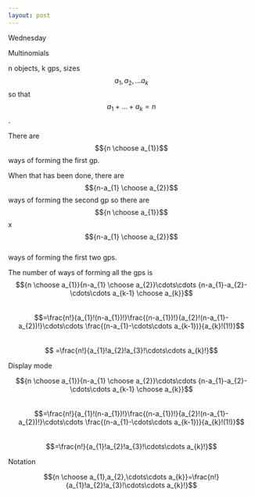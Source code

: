 ```yaml
---
layout: post
---
```


Wednesday

Multinomials

n objects, k gps, sizes $$a_{1},a_{2},\ldots a_{k}$$   so that  $$a_{1}+\ldots+a_{k}=n$$.

There are $${n \choose a_{1}}$$ways of forming the first gp.

When that has been done, there are $${n-a_{1} \choose a_{2}}$$ ways of forming the second gp so there are  
 $${n \choose a_{1}}$$x$${n-a_{1} \choose a_{2}}$$  
 ways of forming the first two gps.

The number of ways of forming all the gps is  
 $${n \choose a_{1}}{n-a_{1} \choose a_{2}}\cdots\cdots {n-a_{1}-a_{2}-\cdots\cdots a_{k-1} \choose a_{k}}$$    
 $$=\frac{n!}{a_{1}!(n-a_{1})!}\frac{(n-a_{1})!}{a_{2}!(n-a_{1}-a_{2})!}\cdots\cdots \frac{(n-a_{1}-\cdots\cdots a_{k-1})}{a_{k}!(1!)}$$    
$$ =\frac{n!}{a_{1}!a_{2}!a_{3}!\cdots\cdots a_{k}!}$$    
 

Display mode

$${n \choose a_{1}}{n-a_{1} \choose a_{2}}\cdots\cdots {n-a_{1}-a_{2}-\cdots\cdots a_{k-1} \choose a_{k}}$$    
$$=\frac{n!}{a_{1}!(n-a_{1})!}\frac{(n-a_{1})!}{a_{2}!(n-a_{1}-a_{2})!}\cdots\cdots \frac{(n-a_{1}-\cdots\cdots a_{k-1})}{a_{k}!(1!)}$$    
$$=\frac{n!}{a_{1}!a_{2}!a_{3}!\cdots\cdots a_{k}!}$$    

Notation

$${n \choose a_{1},a_{2},\cdots\cdots a_{k}}=\frac{n!}{a_{1}!a_{2}!a_{3}!\cdots\cdots a_{k}!}$$
